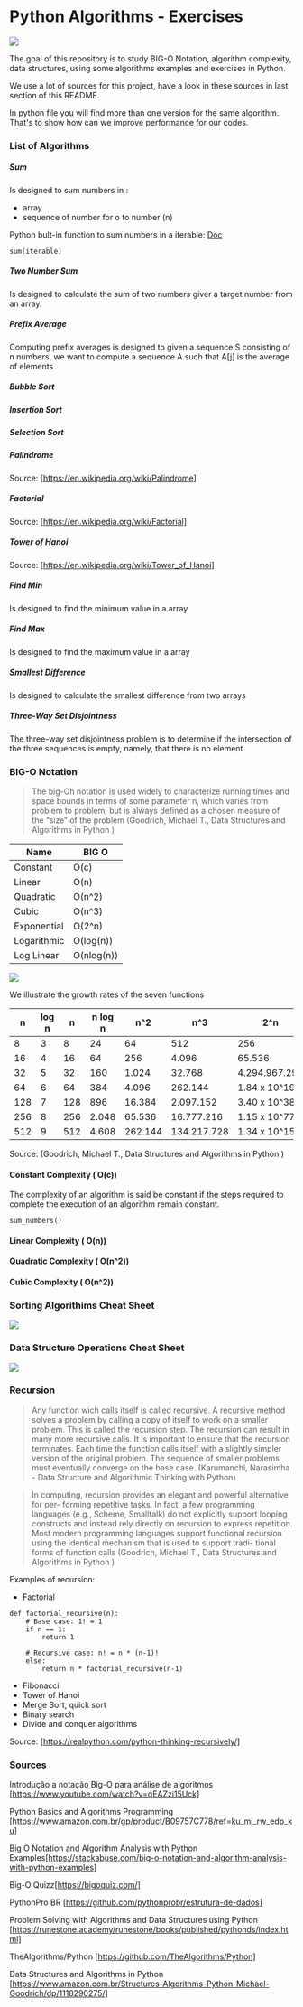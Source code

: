 # Python Algorithms - Exercises #
![](https://img.shields.io/badge/Python-3.8-blue.svg)

The goal of this repository is to study BIG-O Notation, algorithm complexity, data structures, using some algorithms examples and exercises in Python.

We use a lot of sources for this project, have a look in these sources in last section of this README.

In python file you will find more than one version for the same algorithm. That's to show how can we improve performance for our codes.

### List of Algorithms ####

##### Sum #####

Is designed to sum numbers in :
- array
- sequence of number for o to number (n)

Python bult-in function to sum numbers in a iterable:
[Doc](https://docs.python.org/3/library/functions.html#sum)
```
sum(iterable)
```

##### Two Number Sum #####

Is designed to calculate the sum of two numbers giver a target number from an array.

##### Prefix Average #####

Computing prefix averages is designed to given a sequence S consisting of n numbers, we want to compute a sequence A such that A[j] is the average of elements


##### Bubble Sort #####

##### Insertion Sort #####

##### Selection Sort #####

##### Palindrome ##### 
Source: [https://en.wikipedia.org/wiki/Palindrome]



##### Factorial ##### 
Source: [https://en.wikipedia.org/wiki/Factorial]

##### Tower of Hanoi #####
Source: [https://en.wikipedia.org/wiki/Tower_of_Hanoi]



##### Find Min #####
Is designed to find the minimum value in a array

##### Find Max #####
Is designed to find the maximum value in a array

##### Smallest Difference #####

Is designed to calculate the smallest difference from two arrays


##### Three-Way Set Disjointness #####

The three-way set disjointness problem is to determine if the intersection of the three sequences is empty, namely, that there is no element


### BIG-O Notation ####

>The big-Oh notation is used widely to characterize running times and space bounds
in terms of some parameter n, which varies from problem to problem, but is always
defined as a chosen measure of the “size” of the problem
>(Goodrich, Michael T., Data Structures and Algorithms in Python )

|Name | BIG O |
|---|---|
|Constant | O(c) |
|Linear | O(n) |
|Quadratic | O(n^2) |
|Cubic | O(n^3) |
|Exponential | O(2^n) |
|Logarithmic | O(log(n)) |
|Log Linear | O(nlog(n)) |


![](https://res.cloudinary.com/practicaldev/image/fetch/s--u5FI10Fg--/c_limit%2Cf_auto%2Cfl_progressive%2Cq_auto%2Cw_880/https://thepracticaldev.s3.amazonaws.com/i/9f7ruqkkz9xl0937b1nf.png)


We illustrate the growth rates of the seven functions

|n | log n | n | n log n | n^2 | n^3| 2^n |
|---|---|---|---|---|---|---|
|8 | 3 | 8 | 24 | 64 | 512 | 256
|16 | 4 | 16 | 64 | 256 |  4.096 | 65.536
|32 | 5 | 32 | 160 | 1.024 | 32.768 | 4.294.967.296
|64 | 6 | 64 | 384 | 4.096 | 262.144 | 1.84 x 10^19
|128 | 7 | 128 | 896 | 16.384 | 2.097.152 | 3.40 x 10^38
|256 | 8 | 256 | 2.048 | 65.536 | 16.777.216 | 1.15 x 10^77
|512 | 9 | 512 | 4.608 | 262.144 | 134.217.728 | 1.34 x 10^154

Source: (Goodrich, Michael T., Data Structures and Algorithms in Python )


#### Constant Complexity ( O(c)) ####

The complexity of an algorithm is said be constant if the steps required to complete the execution of an algorithm remain constant.

```sum_numbers()```

#### Linear Complexity ( O(n)) ####


#### Quadratic Complexity ( O(n^2)) ####


#### Cubic Complexity ( O(n^2)) ####


### Sorting Algorithims Cheat Sheet ###

![](https://habrastorage.org/getpro/habr/post_images/4be/b00/dfb/4beb00dfb3cdb4f8665747189fa8910a.png)


### Data Structure Operations Cheat Sheet ###
![](https://jojozhuang.github.io/assets/images/uncategorized/9721/data_structure_operations.png)


### Recursion ###

> Any function wich calls itself is called recursive. A recursive method solves a problem by calling a copy of itself to work on a smaller problem. This is called the recursion step. The recursion can result in many more recursive calls.
It is important to ensure that the recursion terminates. Each time the function calls itself with a slightly simpler version of the original problem. The sequence of smaller problems must eventually converge on the base case. 
>(Karumanchi, Narasimha - Data Structure and Algorithmic Thinking with Python)

>In computing, recursion provides an elegant and powerful alternative for per-
forming repetitive tasks. In fact, a few programming languages (e.g., Scheme,
Smalltalk) do not explicitly support looping constructs and instead rely directly
on recursion to express repetition. Most modern programming languages support
functional recursion using the identical mechanism that is used to support tradi-
tional forms of function calls
>(Goodrich, Michael T., Data Structures and Algorithms in Python )


Examples of recursion:
- Factorial

```
def factorial_recursive(n):
    # Base case: 1! = 1
    if n == 1:
        return 1

    # Recursive case: n! = n * (n-1)!
    else:
        return n * factorial_recursive(n-1)
```
- Fibonacci
- Tower of Hanoi
- Merge Sort, quick sort
- Binary search
- Divide and conquer algorithms

Source:
[https://realpython.com/python-thinking-recursively/]

### Sources ####

Introdução a notação Big-O para análise de algoritmos [https://www.youtube.com/watch?v=qEAZzi15Uck]

Python Basics and Algorithms Programming [https://www.amazon.com.br/gp/product/B09757C778/ref=ku_mi_rw_edp_ku]

Big O Notation and Algorithm Analysis with Python Examples[https://stackabuse.com/big-o-notation-and-algorithm-analysis-with-python-examples]

Big-O Quizz[https://bigoquiz.com/]

PythonPro BR [https://github.com/pythonprobr/estrutura-de-dados]

Problem Solving with Algorithms and Data Structures using Python [https://runestone.academy/runestone/books/published/pythonds/index.html]

TheAlgorithms/Python [https://github.com/TheAlgorithms/Python]

Data Structures and Algorithms in Python [https://www.amazon.com.br/Structures-Algorithms-Python-Michael-Goodrich/dp/1118290275/]